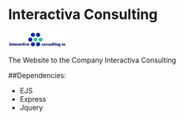 # Interactiva Consulting
![Interactiva Logo](/Assets/img/Logo.jpg)

The Website to the Company Interactiva Consulting

##Dependencies:
* EJS
* Express
* Jquery
